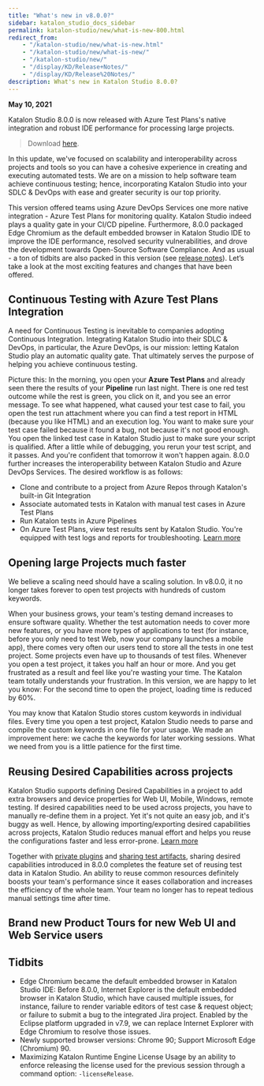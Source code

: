 ```yaml
---
title: "What's new in v8.0.0?" 
sidebar: katalon_studio_docs_sidebar
permalink: katalon-studio/new/what-is-new-800.html
redirect_from:
    - "/katalon-studio/new/what-is-new.html"
    - "/katalon-studio/new/what-is-new/"
    - "/katalon-studio/new/"
    - "/display/KD/Release+Notes/"
    - "/display/KD/Release%20Notes/"
description: What's new in Katalon Studio 8.0.0?
---
```


**May 10, 2021**

Katalon Studio 8.0.0 is now released with Azure Test Plans's native integration and robust IDE performance for processing large projects.

> Download [here](https://www.katalon.com/download/).

In this update, we've focused on scalability and interoperability across projects and tools so you can have a cohesive experience in creating and executing automated tests. We are on a mission to help software team achieve continuous testing; hence, incorporating Katalon Studio into your SDLC & DevOps with ease and greater security is our top priority.

This version offered teams using Azure DevOps Services one more native integration - Azure Test Plans for monitoring quality. Katalon Studio indeed plays a quality gate in your CI/CD pipeline. Furthermore, 8.0.0 packaged Edge Chromium as the default embedded browser in Katalon Studio IDE to improve the IDE performance, resolved security vulnerabilities, and drove the development towards Open-Source Software Compliance. And as usual - a ton of tidbits are also packed in this version (see [release notes](https://docs.katalon.com/katalon-studio/new/version-8x.html)). Let’s take a look at the most exciting features and changes that have been offered.

## Continuous Testing with Azure Test Plans Integration

A need for Continuous Testing is inevitable to companies adopting Continuous Integration. Integrating Katalon Studio into their SDLC & DevOps, in particular, the Azure DevOps, is our mission: letting Katalon Studio play an automatic quality gate. That ultimately serves the purpose of helping you achieve continuous testing.

Picture this: In the morning, you open your **Azure Test Plans** and already seen there the results of your **Pipeline** run last night. There is one red test outcome while the rest is green, you click on it, and you see an error message. To see what happened, what caused your test case to fail, you open the test run attachment where you can find a test report in HTML (because you like HTML) and an execution log. You want to make sure your test case failed because it found a bug, not because it's not good enough. You open the linked test case in Katalon Studio just to make sure your script is qualified. After a little while of debugging, you rerun your test script, and it passes. And you're confident that tomorrow it won't happen again. 8.0.0 further increases the interoperability between Katalon Studio and Azure DevOps Services. The desired workflow is as follows:

* Clone and contribute to a project from Azure Repos through Katalon's built-in Git Integration
* Associate automated tests in Katalon with manual test cases in Azure Test Plans
* Run Katalon tests in Azure Pipelines
* On Azure Test Plans, view test results sent by Katalon Studio. You're equipped with test logs and reports for troubleshooting. [Learn more](https://docs.katalon.com/katalon-studio/docs/azure-devops-test-plans.html)

## Opening large Projects much faster

We believe a scaling need should have a scaling solution. In v8.0.0, it no longer takes forever to open test projects with hundreds of custom keywords.

When your business grows, your team's testing demand increases to ensure software quality. Whether the test automation needs to cover more new features, or you have more types of applications to test (for instance, before you only need to test Web, now your company launches a mobile app), there comes very often our users tend to store all the tests in one test project. Some projects even have up to thousands of test files. Whenever you open a test project, it takes you half an hour or more. And you get frustrated as a result and feel like you're wasting your time. The Katalon team totally understands your frustration. In this version, we are happy to let you know: For the second time to open the project, loading time is reduced by 60%.

You may know that Katalon Studio stores custom keywords in individual files. Every time you open a test project, Katalon Studio needs to parse and compile the custom keywords in one file for your usage. We made an improvement here: we cache the keywords for later working sessions. What we need from you is a little patience for the first time.

## Reusing Desired Capabilities across projects

Katalon Studio supports defining Desired Capabilities in a project to add extra browsers and device properties for Web UI, Mobile, Windows, remote testing. If desired capabilities need to be used across projects, you have to manually re-define them in a project. Yet it's not quite an easy job, and it's buggy as well. Hence, by allowing importing/exporting desired capabilities across projects, Katalon Studio reduces manual effort and helps you reuse the configurations faster and less error-prone. [Learn more](https://docs.katalon.com/katalon-studio/docs/import-export-desired-capabilities.html)

Together with [private plugins](https://docs.katalon.com/katalon-studio/docs/kse-use-plugins.html#private-plugins) and [sharing test artifacts](https://docs.katalon.com/katalon-studio/docs/import-export-test-artifact.html), sharing desired capabilities introduced in 8.0.0 completes the feature set of reusing test data in Katalon Studio. An ability to reuse common resources definitely boosts your team's performance since it eases collaboration and increases the efficiency of the whole team. Your team no longer has to repeat tedious manual settings time after time.

## Brand new Product Tours for new Web UI and Web Service users

## Tidbits

* Edge Chromium became the default embedded browser in Katalon Studio IDE: Before 8.0.0, Internet Explorer is the default embedded browser in Katalon Studio, which have caused multiple issues, for instance, failure to render variable editors of test case & request object; or failure to submit a bug to the integrated Jira project. Enabled by the Eclipse platform upgraded in v7.9, we can replace Internet Explorer with Edge Chromium to resolve those issues.
* Newly supported browser versions: Chrome 90; Support Microsoft Edge (Chromium) 90.
* Maximizing Katalon Runtime Engine License Usage by an ability to enforce releasing the license used for the previous session through a command option: `-licenseRelease`.
